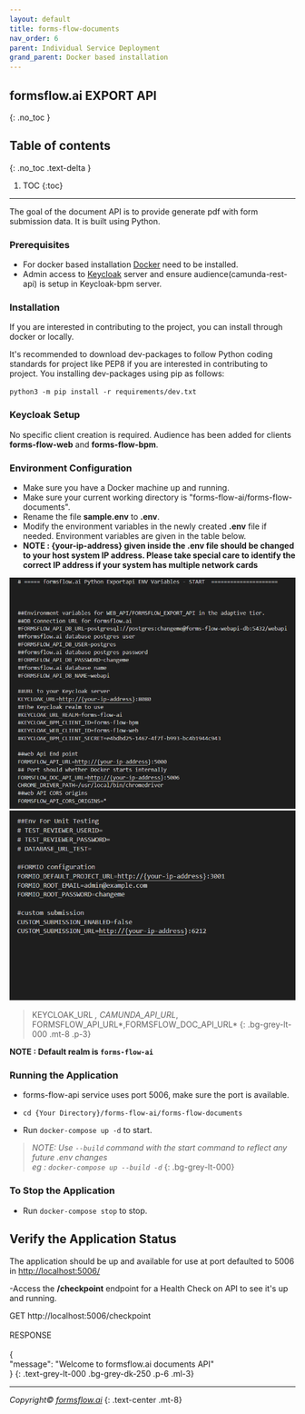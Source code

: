 ```yaml
---
layout: default
title: forms-flow-documents
nav_order: 6
parent: Individual Service Deployment
grand_parent: Docker based installation
---
```



## formsflow.ai EXPORT API
{: .no_toc }

## Table of contents
{: .no_toc .text-delta }

1. TOC
{:toc}
--- 

The goal of the document API is to provide generate pdf with form submission data. It is built using Python.

### Prerequisites
- For docker based installation [Docker](https://www.docker.com/) need to be installed.
- Admin access to [Keycloak]() server and ensure audience(camunda-rest-api) is setup in Keycloak-bpm server. 


### Installation
If you are interested in contributing to the project, you can install through docker or locally.

It's recommended to download dev-packages to follow Python coding standards for project like PEP8 if you are interested in contributing to project. You installing dev-packages using pip as follows:

`python3 -m pip install -r requirements/dev.txt`

### Keycloak Setup
No specific client creation is required. Audience has been added for clients **forms-flow-web** and **forms-flow-bpm**.  

### Environment Configuration
- Make sure you have a Docker machine up and running.
- Make sure your current working directory is "forms-flow-ai/forms-flow-documents".
- Rename the file **sample.env** to **.env**.
- Modify the environment variables in the newly created **.env** file if needed. Environment variables are given in the table below.
- **NOTE : {your-ip-address} given inside the .env file should be changed to your host system IP address. Please take special care to identify the correct IP address if your system has multiple network cards**  

![documents](../../../assets/setup/documents1.png)
![documents](../../../assets/setup/documents2.png)  

> KEYCLOAK_URL *, CAMUNDA_API_URL*, FORMSFLOW_API_URL*,FORMSFLOW_DOC_API_URL*
{: .bg-grey-lt-000 .mt-8 .p-3}   

**NOTE : Default realm is `forms-flow-ai`**  

### Running the Application
- forms-flow-api service uses port 5006, make sure the port is available.
- `cd {Your Directory}/forms-flow-ai/forms-flow-documents`

- Run `docker-compose up -d` to start.

>*NOTE: Use `--build` command with the start command to reflect any future .env changes  
>eg : `docker-compose up --build -d`*
{: .bg-grey-lt-000}   

### To Stop the Application
- Run `docker-compose stop` to stop.  

## Verify the Application Status
The application should be up and available for use at port defaulted to 5006 in [http://localhost:5006/](http://localhost:5006/)

-Access the **/checkpoint** endpoint for a Health Check on API to see it's up and running. 

GET http://localhost:5006/checkpoint   
\
RESPONSE   
\
{   
  "message": "Welcome to formsflow.ai documents API"    
}
{: .text-grey-lt-000 .bg-grey-dk-250 .p-6 .ml-3}  


  --- 
*Copyright© [formsflow.ai](https://formsflow.ai/)*
{: .text-center .mt-8}